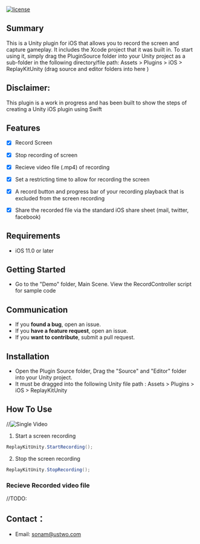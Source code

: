 
[![license](https://img.shields.io/github/license/mashape/apistatus.svg)](https://github.com/ustwo/ReplayKitUnityBridge)


## Summary 

This is a Unity plugin for iOS that allows you to record the screen and capture gameplay. It includes the Xcode project that it was built in. To start using it, simply drag the PluginSource folder into your Unity project as a sub-folder in the following directory/file path: Assets > Plugins > iOS > ReplayKitUnity (drag source and editor folders into here )

## Disclaimer:

This plugin is a work in progress and has been built to show the steps of creating a Unity iOS plugin using Swift

## Features

- [x] Record Screen
- [x] Stop recording of screen
- [x] Recieve video file (.mp4) of recording
- [x] Set a restricting time to allow for recording the screen
- [x] A record button and progress bar of your recording playback that is excluded from the screen recording
- [x] Share the recorded file via the standard iOS share sheet (mail, twitter, facebook)


## Requirements

- iOS 11.0 or later

## Getting Started

- Go to the "Demo" folder, Main Scene. View the RecordController script for sample code


## Communication

- If you **found a bug**, open an issue.
- If you **have a feature request**, open an issue.
- If you **want to contribute**, submit a pull request.


## Installation

- Open the Plugin Source folder, Drag the "Source" and "Editor" folder into your Unity project.
- It must be dragged into the following Unity file path : Assets > Plugins > iOS > ReplayKitUnity

## How To Use


//<img src="Images/single_video.gif" title="Single Video" float=left>

 

1. Start a screen recording

```csharp
ReplayKitUnity.StartRecording();
```

2. Stop the screen recording


```csharp
ReplayKitUnity.StopRecording();
```

### Recieve Recorded video file

//TODO:


## Contact：
- Email:  sonam@ustwo.com


